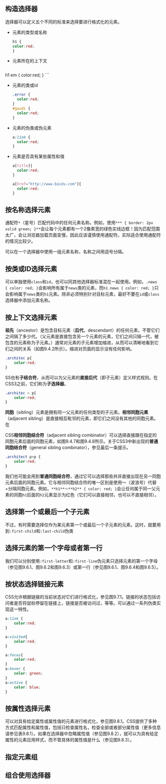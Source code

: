 ## 构造选择器

选择器可以定义五个不同的标准来选择要进行格式化的元素。

* 元素的类型或名称

  ```css
  h1 {
  color:red;
  }
  ```


* 元素所在的上下文

	```css
h1 em {
	color:red;
}
	```

* 元素的类或id

  ```css
  .error {
  	color:red;
  }
  #gaudi {
  	color:red;
  }
  ```

* 元素的伪类或伪元素

  ```css
  a:link {
  	color:red;
  }
  ```

* 元素是否具有某些属性和值

  ```css
  a[title]{
  	color:red;
  }
  
  a[href="http://www.baidu.com"]{
  	color:red;
  }
  ```

  

## 按名称选择元素

通配符`*`（星号）匹配代码中的任何元素名称。例如，使用`*** { border: 2px solid green; }**`会让每个元素都有一个2像素宽的绿色实线边框！因为匹配范围太广，会让浏览器加载页面变慢，因此应该谨慎使用通配符。实际适合使用通配符的情况比较少。

可以在一个选择器中使用一组元素名称，名称之间用逗号分隔。



## 按类或ID选择元素

可以单独使用`class`和`id`，也可以同其他选择器标准混在一起使用。例如，`.news { color: red; }`会影响所有属于`news`类的元素，而`h1.news { color: red; }`只会影响属于`news`类的`h1`元素。除非必须特别针对目标元素，最好不要在`id`或`class`选择器中添加元素名称。

## 按上下文选择元素

**祖先**（ancestor）是包含目标元素（**后代**，descendant）的任何元素，不管它们之间隔了多少代。（父元素是直接包含另一个元素的元素，它们之间只隔一代，被包含的元素称为子元素。）通常对元素的子元素增加缩进，从而可以清晰地看到它们之间的关系（如图9.4.2所示）。缩进对页面的显示没有任何影响。

```css
.architec p{
	color:red;
}
```



SS也有**子结合符**，从而可以为父元素的**直接后代**（即子元素）定义样式规则。在CSS3之前，它们称为**子选择器**。

```css
.architec > p{
	color:red;
}
```



**同胞**（sibling）元素是拥有同一父元素的任何类型的子元素。**相邻同胞元素**（adjacent sibling）是直接相互毗邻的元素，即它们之间没有其他的同胞元素。在

CSS**相邻同胞结合符**（adjacent sibling combinator）可以选择直接跟在指定的同胞元素后面的同胞元素，如图9.4.7和图9.4.8所示。关于CSS3中新出现的**普通同胞结合符**（general sibling combinator），参见最后一条提示。

```css
.architect p+p {
	color:red;
}
```

我们也可能会用到**普通同胞结合符**，通过它可以选择那些并非直接出现在另一同胞元素后面的同胞元素。它与相邻同胞结合符的唯一区别是使用～（波浪号）代替+分隔同胞元素。例如，`**h1**～**h2** { color: red; }`会让任何属于同一父元素的同胞`h1`后面的`h2`元素显示为红色（它们可以直接相邻，也可以不直接相邻）。



## 选择第一个或最后一个子元素

不过，有时需要选择仅作为某元素第一个或最后一个子元素的元素。这时，就要用到`:first-child`和`:last-child`伪类



## 选择元素的第一个字母或者第一行

我们可以分别使用`:first-letter`和`:first-line`伪元素只选择元素的第一个字母（参见图9.6.1、图9.6.2和图9.6.3）或第一行（参见图9.6.1、图9.6.4和图9.6.5）。

## 按状态选择链接元素

CSS允许根据链接的当前状态对它们进行格式化，参见图9.7.1。链接的状态包括访问者是否将鼠标停留在链接上，链接是否被访问过，等等。可以通过一系列伪类实现这一特性。

```css
a:link {
	color:red;
}

a:visited{
	color:red;
}

a:focus{
	color:red;
}
a:hover {
    color: green;
}
a:active {
   	color: blue;
}
```

## 按属性选择元素

可以对具有给定属性或属性值的元素进行格式化，参见图9.8.1。CSS提供了多种方式匹配属性和属性值，包括只检查属性名，检查全部或者部分属性值（更多信息请参见表9.8.1）。如果在选择器中忽略属性值（参见图9.8.2），就可以为具有给定属性的元素应用样式，而不管具体的属性值是什么（参见图9.8.3）。



## 指定元素组

## 组合使用选择器